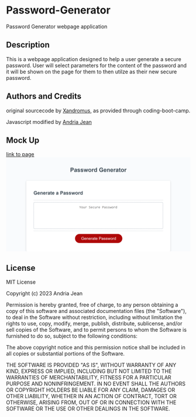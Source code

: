 # Password-Generator
Password Generator webpage application

## Description
This is a webpage application designed to help a user generate a secure password. User will select parameters for the content of the password and it will be shown on the page for them to then utilze as their new secure password.

## Authors and Credits
original sourcecode by <a href="https://github.com/coding-boot-camp/friendly-parakeet">Xandromus</a>, as provided through coding-boot-camp.

Javascript modified by <a href="https://github.com/EowynStark/Password-Generator">Andria Jean</a>

## Mock Up
<a href ="https://eowynstark.github.io/Password-Generator/">link to page</a>
<img src="./assets/_C__Bootcamp_Password-Generator_Password-Generator_index.html.png">

## License
MIT License

Copyright (c) 2023 Andria Jean

Permission is hereby granted, free of charge, to any person obtaining a copy
of this software and associated documentation files (the "Software"), to deal
in the Software without restriction, including without limitation the rights
to use, copy, modify, merge, publish, distribute, sublicense, and/or sell
copies of the Software, and to permit persons to whom the Software is
furnished to do so, subject to the following conditions:

The above copyright notice and this permission notice shall be included in all
copies or substantial portions of the Software.

THE SOFTWARE IS PROVIDED "AS IS", WITHOUT WARRANTY OF ANY KIND, EXPRESS OR
IMPLIED, INCLUDING BUT NOT LIMITED TO THE WARRANTIES OF MERCHANTABILITY,
FITNESS FOR A PARTICULAR PURPOSE AND NONINFRINGEMENT. IN NO EVENT SHALL THE
AUTHORS OR COPYRIGHT HOLDERS BE LIABLE FOR ANY CLAIM, DAMAGES OR OTHER
LIABILITY, WHETHER IN AN ACTION OF CONTRACT, TORT OR OTHERWISE, ARISING FROM,
OUT OF OR IN CONNECTION WITH THE SOFTWARE OR THE USE OR OTHER DEALINGS IN THE
SOFTWARE.

